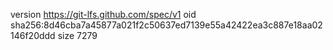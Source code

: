 version https://git-lfs.github.com/spec/v1
oid sha256:8d46cba7a45877a021f2c50637ed7139e55a42422ea3c887e18aa02146f20ddd
size 7279
